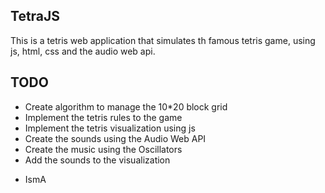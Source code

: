 TetraJS
-------------------

This is a tetris web application that simulates th famous tetris game, using js, html, css and the audio web api.



TODO
--------

- Create algorithm to manage the 10*20 block grid
- Implement the tetris rules to the game
- Implement the tetris visualization using js
- Create the sounds using the Audio Web API
- Create the music using the Oscillators
- Add the sounds to the visualization

* IsmA
